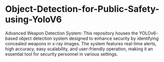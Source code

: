 # Object-Detection-for-Public-Safety-using-YoloV6
Advanced Weapon Detection System: This repository houses the YOLOv6-based object detection system designed to enhance security by identifying concealed weapons in x-ray images. The system features real-time alerts, high accuracy, easy scalability, and user-friendly operation, making it an essential tool for security personnel in various settings.

